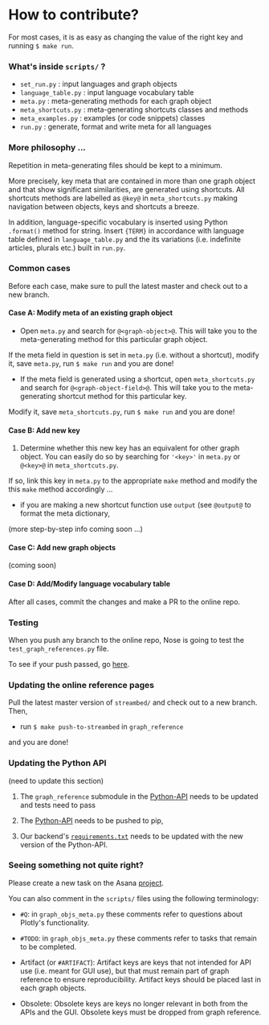 # How to contribute?

For most cases, it is as easy as changing the value of the right key and running
`$ make run`. 


### What's inside `scripts/` ?

- `set_run.py` : input languages and graph objects 
- `language_table.py` : input language vocabulary table
- `meta.py` : meta-generating methods for each graph object
- `meta_shortcuts.py` : meta-generating shortcuts classes and methods
- `meta_examples.py` : examples (or code snippets) classes
- `run.py` : generate, format and write meta for all languages


### More philosophy ...

Repetition in meta-generating files should be kept to a minimum.  

More precisely, key meta that are contained in more than one graph object and
that show significant similarities, are generated using shortcuts. All
shortcuts methods are labelled as `@key@` in `meta_shortcuts.py` making
navigation between objects, keys and shortcuts a breeze.  

In addition, language-specific vocabulary is inserted using Python `.format()`
method for string. Insert `{TERM}` in accordance with language table defined in
`language_table.py` and the its variations (i.e. indefinite articles, plurals
etc.) built in `run.py`.


### Common cases

Before each case, make sure to pull the latest master and check out to a new
branch.

#### Case A: Modify meta of an existing graph object

- Open `meta.py` and search for `@<graph-object>@`. This will take you to the
   meta-generating method for this particular graph object.

If the meta field in question is set in `meta.py` (i.e. without a shortcut),
modify it, save `meta.py`, run `$ make run` and you are done!

- If the meta field is generated using a shortcut, open `meta_shortcuts.py` and
   search for `@<graph-object-field>@`. This will take you to the meta-generating
   shortcut method for this particular key.

Modify it, save `meta_shortcuts.py`, run `$ make run` and you are done!
 
#### Case B: Add new key

1. Determine whether this new key has an equivalent for other graph object. You
   can easily do so by searching for `'<key>'` in `meta.py` or `@<key>@` in
   `meta_shortcuts.py`.

If so, link this key in `meta.py` to the appropriate `make` method and modify
the this `make` method accordingly ...

- if you are making a new shortcut function use `output` (see `@output@` to
   format the meta dictionary,
   
(more step-by-step info coming soon ...)

#### Case C: Add new graph objects

(coming soon) 

#### Case D: Add/Modify language vocabulary table

After all cases, commit the changes and make a PR to the online repo.


### Testing

When you push any branch to the online repo, Nose is going to test the
`test_graph_references.py` file. 

To see if your push passed, go
[here](https://circleci.com/gh/plotly/graph_reference).


### Updating the online reference pages

Pull the latest master version of `streambed/` and check out to a new branch.
Then,

- run `$ make push-to-streambed` in `graph_reference`

and you are done!


### Updating the Python API

(need to update this section)

1. The `graph_reference` submodule in the
   [Python-API](https://github.com/plotly/python-api) needs to be updated and
   tests need to pass

1. The [Python-API](https://github.com/plotly/python-api) needs to be pushed to
   pip,

1. Our backend's
   [`requirements.txt`](https://github.com/plotly/streambed/blob/master/requirements.txt)
   needs to be updated with the new version of the Python-API.


### Seeing something not quite right?

Please create a new task on the Asana
[project](https://app.asana.com/0/14961561647922/14961561647922).

You can also comment in the `scripts/` files using the following terminology:

- `#Q`: in `graph_objs_meta.py` these comments refer to questions about Plotly's
  functionality.

- `#TODO`: in `graph_objs_meta.py` these comments refer to tasks that remain
  to be completed.

- Artifact (or `#ARTIFACT`): Artifact keys are keys that not intended for API
  use (i.e. meant for GUI use), but that must remain part of graph reference to 
  ensure reproducibility. Artifact keys should be placed last in each graph
  objects. 

- Obsolete: Obsolete keys are keys no longer relevant in both from the APIs and
  the GUI. Obsolete keys must be dropped from graph reference.
